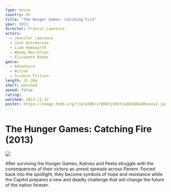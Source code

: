 ```yaml
---
type: movie
country: US
title: "The Hunger Games: Catching Fire"
year: 2013
director: Francis Lawrence
actors:
  - Jennifer Lawrence
  - Josh Hutcherson
  - Liam Hemsworth
  - Woody Harrelson
  - Elizabeth Banks
genre:
  - Adventure
  - Action
  - Science Fiction
length: 2h 26m
shelf: watched
owned: false
rating:
watched: 2013-11-22
poster: https://image.tmdb.org/t/p/w500/vrQHDXjVmbYzadOXQ0UaObunoy2.jpg
---
```


# The Hunger Games: Catching Fire (2013)

![](https://image.tmdb.org/t/p/w500/vrQHDXjVmbYzadOXQ0UaObunoy2.jpg)

After surviving the Hunger Games, Katniss and Peeta struggle with the consequences of their victory as unrest spreads across Panem. Forced back into the spotlight, they become symbols of hope and resistance while the Capitol prepares a new and deadly challenge that will change the future of the nation forever.